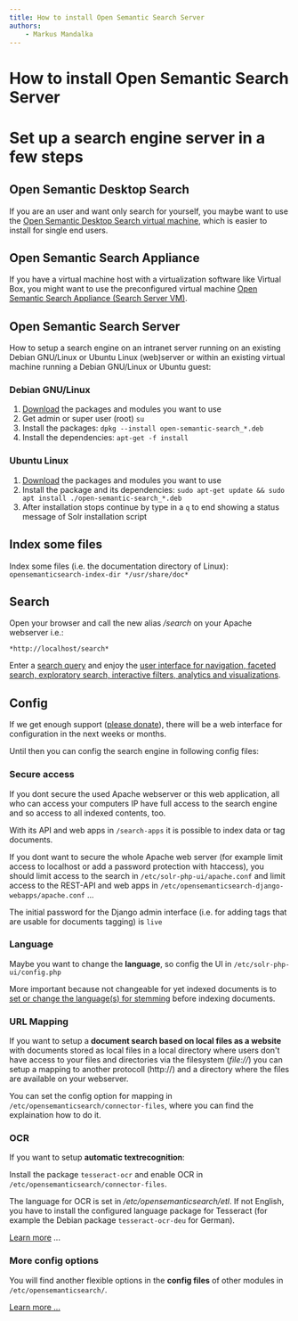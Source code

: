 ```yaml
---
title: How to install Open Semantic Search Server
authors:
    - Markus Mandalka
---
```


# How to install Open Semantic Search Server


# Set up a search engine server in a few steps


## Open Semantic Desktop Search



If you are an user and want only search for yourself, you maybe want to use the [Open Semantic Desktop Search virtual machine](../../../desktop_search), which is easier to install for single end users.


## Open Semantic Search Appliance


If you have a virtual machine host with a virtualization software like Virtual Box, you might want to use the preconfigured virtual machine [Open Semantic Search Appliance (Search Server VM)](../search_appliance).

## Open Semantic Search Server



How to setup a search engine on an intranet server running on an existing Debian GNU/Linux or Ubuntu Linux (web)server or within an existing virtual machine running a Debian GNU/Linux or Ubuntu guest:


### Debian GNU/Linux


1. [Download](../../../../download) the packages and modules you want to use
2. Get admin or super user (root)
`su`
3. Install the packages:
`dpkg --install open-semantic-search_*.deb`
4. Install the dependencies:
`apt-get -f install`


### Ubuntu Linux


1. [Download](../../../../download) the packages and modules you want to use
2. Install the package and its dependencies:
`sudo apt-get update && sudo apt install ./open-semantic-search_*.deb`
3. After installation stops continue by type in a `q` to end showing a status message of Solr installation script


## Index some files


Index some files (i.e. the documentation directory of Linux):
`opensemanticsearch-index-dir */usr/share/doc*`
## Search


Open your browser and call the new alias */search* on your Apache webserver i.e.:

`*http://localhost/search*`

Enter a [search query](../../../search/operators) and enjoy the [user interface for navigation, faceted search, exploratory search, interactive filters, analytics and visualizations](../../../search).



## Config


If we get enough support ([please donate](../../../../donate)), there will be a web interface for configuration in the next weeks or months.

Until then you can config the search engine in following config files:

### Secure access


If you dont secure the used Apache webserver or this web application, all who can access your computers IP have full access to the search engine and so access to all indexed contents, too.

With its API and web apps in `/search-apps` it is possible to index data or tag documents.

If you dont want to secure the whole Apache web server (for example limit access to localhost or add a password protection with htaccess), you should limit access to the search in `/etc/solr-php-ui/apache.conf` and limit access to the REST-API and web apps in `/etc/opensemanticsearch-django-webapps/apache.conf` ...

The initial password for the Django admin interface (i.e. for adding tags that are usable for documents tagging) is `live`
### Language


Maybe you want to change the **language**, so config the UI in `/etc/solr-php-ui/config.php`

More important because not changeable for yet indexed documents is to [set or change the language(s) for stemming](../../config/stemming) before indexing documents.

### URL Mapping


If you want to setup a **document search based on local files as a website** with documents stored as local files in a local directory where users don't have access to your files and directories via the filesystem (*file://*) you can setup a mapping to another protocoll (http://) and a directory where the files are available on your webserver.

You can set the config option for mapping in `/etc/opensemanticsearch/connector-files`, where you can find the explaination how to do it.

### OCR


If you want to setup **automatic textrecognition**:

Install the package `tesseract-ocr` and enable OCR in `/etc/opensemanticsearch/connector-files`.

The language for OCR is set in */etc/opensemanticsearch/etl*. If not English, you have to install the configured language package for Tesseract (for example the Debian package `tesseract-ocr-deu` for German).

[Learn more](../../config) ...

### More config options


You will find another flexible options in the **config files** of other modules in `/etc/opensemanticsearch/`.

[Learn more ...](../../config)

